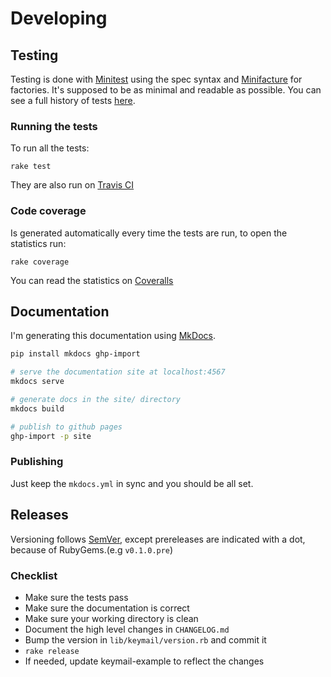 # Developing

## Testing

Testing is done with [Minitest](https://github.com/seattlerb/minitest/) using the spec syntax and
[Minifacture](https://github.com/stephencelis/minifacture) for factories. It's supposed to be as
minimal and readable as possible. You can see a full history of tests [here](https://travis-ci.org/alcesleo/keymail/builds).

### Running the tests

To run all the tests:

    rake test

They are also run on [Travis CI](https://travis-ci.org/alcesleo/keymail/builds)

### Code coverage

Is generated automatically every time the tests are run, to open the statistics run:

    rake coverage

You can read the statistics on [Coveralls](https://coveralls.io/r/alcesleo/keymail?branch=master)

## Documentation

I'm generating this documentation using [MkDocs](https://github.com/tomchristie/mkdocs).

```bash
pip install mkdocs ghp-import

# serve the documentation site at localhost:4567
mkdocs serve

# generate docs in the site/ directory
mkdocs build

# publish to github pages
ghp-import -p site
```

### Publishing

Just keep the `mkdocs.yml` in sync and you should be all set.

## Releases

Versioning follows [SemVer](http://semver.org/), except prereleases are
indicated with a dot, because of RubyGems.(e.g `v0.1.0.pre`)

### Checklist

- Make sure the tests pass
- Make sure the documentation is correct
- Make sure your working directory is clean
- Document the high level changes in `CHANGELOG.md`
- Bump the version in `lib/keymail/version.rb` and commit it
- `rake release`
- If needed, update keymail-example to reflect the changes
